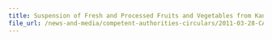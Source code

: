 ```yaml
---
title: Suspension of Fresh and Processed Fruits and Vegetables from Kanagawa, Tokyo and Saitama Prefectures 
file_url: /news-and-media/competent-authorities-circulars/2011-03-28-CA.pdf
---
```

